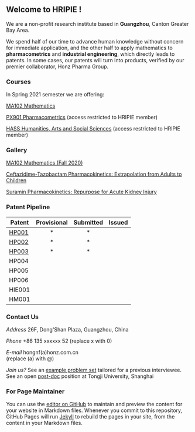 
## Welcome to HRIPIE ! 

We are a non-profit research institute based in **Guangzhou**, Canton Greater Bay Area.

We spend half of our time to advance human knowledge without concern for immediate application, and the other half to apply mathematics to **pharmacometrics** and **industrial engineering**, which directly leads to patents. In some cases, our patents will turn into products, verified by our premier collaborator, Honz Pharma Group. 

### Courses

In Spring 2021 semester we are offering:

[MA102 Mathematics](https://nanfanghong.github.io/HRIPIE-MA102/) 

[PX901 Pharmacometrics](https://github.com/NanFangHong/HRIPIE-PX901/) (access restricted to HRIPIE member)

[HASS Humanities, Arts and Social Sciences](https://github.com/NanFangHong/HRIPIE-HASS) (access restricted to HRIPIE member)

### Gallery

[MA102 Mathematics (Fall 2020)](example_exam/MA102_Fall_2020_Review.pdf)

[Ceftazidime-Tazobactam Pharmacokinetics: Extrapolation from Adults to Children](https://honzresearch.shinyapps.io/tata/)

[Suramin Pharmacokinetics: Repurpose for Acute Kidney Injury](https://honzresearch.shinyapps.io/suramin/)

### Patent Pipeline


| Patent | Provisional | Submitted | Issued | 
| ---- | :----: | :----: | :----: |
| [HP001](example_exam/tata_patent_submission.pdf) | * |* |  |
| [HP002](example_exam/suramin_patent_submission.pdf) | * | * |  |
| [HP003](example_exam/iso_patent_submission.pdf) | * | * |  |
| HP004 |   |  |  |
| HP005 |   |  |  |
| HP006 |   |  |  |
| HIE001 |   |  |  |
| HM001 |   |  |  |



### Contact Us

*Address*
26F, Dong'Shan Plaza, Guangzhou, China

*Phone* 
+86 135 xxxxxx 52
(replace x with 0)

*E-mail* 
hongnf(a)honz.com.cn   
(replace (a) with @) 

*Join us?* See an [example problem set](example_exam/HRIPIE_PS.pdf) tailored for a previous interviewee. See an open [post-doc](example_exam/postdoc.pdf) position at Tongji University, Shanghai

### For Page Maintainer

You can use the [editor on GitHub](https://github.com/HonzResearch/HonzResearch.github.io/edit/master/index.md) to maintain and preview the content for your website in Markdown files. Whenever you commit to this repository, GitHub Pages will run [Jekyll](https://jekyllrb.com/) to rebuild the pages in your site, from the content in your Markdown files.








